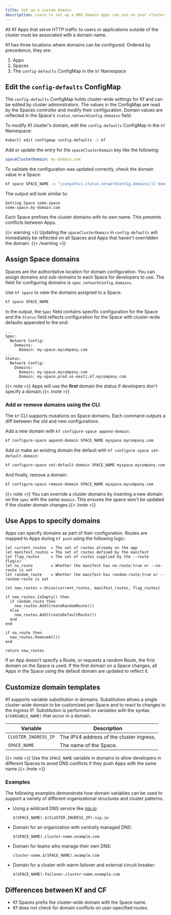 ```yaml
---
title: Set up a custom domain
description: Learn to set up a DNS domain apps can use on your cluster.
---
```


All Kf Apps that serve HTTP traffic to users or applications
outside of the cluster must be associated with a domain name.

Kf has three locations where domains can be configured.
Ordered by precedence, they are:

1. Apps
2. Spaces
3. The `config-defaults` ConfigMap in the `kf` Namespace

## Edit the `config-defaults` ConfigMap

The `config-defaults` ConfigMap holds cluster-wide settings for Kf and can be edited by cluster administrators.
The values in the ConfigMap are read by the Spaces controller and modify their configuration.
Domain values are reflected in the Space's `status.networkConfig.domains` field.

To modify Kf cluster's domain, edit the `config-defaults` ConfigMap in the `kf` Namespace:

```sh
kubectl edit configmap config-defaults -n kf
```

Add or update the entry for the `spaceClusterDomain` key like the following:

```yaml 
spaceClusterDomain: my-domain.com
```

To validate the configuration was updated correctly, check the domain value in a Space:

```sh
kf space SPACE_NAME -o "jsonpath={.status.networkConfig.domains[]['domain']}"
```

The output will look similar to:

```none 
Getting Space some-space
some-space.my-domain.com
```

Each Space prefixes the cluster domains with its own name.
This prevents conflicts between Apps.

{{< warning >}}
Updating the `spaceClusterDomain` in `config-defaults` will immediately be
reflected on all Spaces and Apps that haven't overridden the domain.
{{< /warning >}}

## Assign Space domains

Spaces are the authoritative location for domain configuration.
You can assign domains and sub-domains to each Space for developers to use.
The field for configuring domains is `spec.networkConfig.domains`.

Use `kf space` to view the domains assigned to a Space:

```sh
kf space SPACE_NAME
```

In the output, the `Spec` field contains specific configuration for the Space
and the `Status` field reflects configuration for the Space with cluster-wide
defaults appended to the end:

```none 
...
Spec:
  Network Config:
    Domains:
      Domain: my-space.mycompany.com
...
Status:
  Network Config:
    Domains:
      Domain: my-space.mycompany.com
      Domain: my-space.prod.us-east1.kf.mycompany.com
```

{{< note >}} Apps will use the **first** domain the status if developers don't specify a domain.{{< /note >}}


### Add or remove domains using the CLI

The `kf` CLI supports mutations on Space domains. Each command outputs
a diff between the old and new configurations.

Add a new domain with `kf configure-space append-domain`:

```sh
kf configure-space append-domain SPACE_NAME myspace.mycompany.com
```

Add or make an existing domain the default with `kf configure-space set-default-domain`:

```sh
kf configure-space set-default-domain SPACE_NAME myspace.mycompany.com
```

And finally, remove a domain:

```sh
kf configure-space remove-domain SPACE_NAME myspace.mycompany.com
```

{{< note >}} You can override a cluster domains by inserting a new domain on the `spec` with the same `domain`.
This ensures the space won't be updated if the cluster domain changes.{{< /note >}}


## Use Apps to specify domains

Apps can specify domains as part of their configuration.
Routes are mapped to Apps during `kf push` using the following logic:

```none 
let current_routes  = The set of routes already on the app
let manifest_routes = The set of routes defined by the manifest
let flag_routes     = The set of routes supplied by the --route flag(s)
let no_route        = Whether the manifest has no-route:true or --no-route is set
let random_route    = Whether the manifest has random-route:true or --random-route is set

let new_routes = Union(current_routes, manifest_routes, flag_routes)

if new_routes.IsEmpty() then
  if random_route then
    new_routes.Add(CreateRandomRoute())
  else
    new_routes.Add(CreateDefaultRoute())
  end
end

if no_route then
  new_routes.RemoveAll()
end

return new_routes
```

If an App doesn't specify a Route, or requests a random Route, the first domain
on the Space is used. If the first domain on a Space changes, all Apps in the
Space using the default domain are updated to reflect it.

## Customize domain templates

Kf supports variable substitution in domains. Substitution allows a single
cluster-wide domain to be customized per-Space and to react to changes to the
ingress IP. Substitution is performed on variables with the syntax `$(VARIABLE_NAME)`
that occur in a domain.

| Variable             | Description |
| ---                  | ---         |
| `CLUSTER_INGRESS_IP` | The IPV4 address of the cluster ingress. |
| `SPACE_NAME`         | The name of the Space. |

{{< note >}} Use the `SPACE_NAME` variable in domains to allow developers in different
Spaces to avoid DNS conflicts if they push Apps with the same name.{{< /note >}}

### Examples

The following examples demonstrate how domain variables can be used to support
a variety of different organizational structures and cluster patterns.

* Using a wildcard DNS service like [nip.io](https://nip.io/):

  ```none
  $(SPACE_NAME).$(CLUSTER_INGRESS_IP).nip.io
  ```

* Domain for an organization with centrally managed DNS:

  ```none 
  $(SPACE_NAME).cluster-name.example.com
  ```

* Domain for teams who manage their own DNS:

  ```none 
  cluster-name.$(SPACE_NAME).example.com
  ```

* Domain for a cluster with warm failover and external circuit breaker:

  ```none 
  $(SPACE_NAME)-failover.cluster-name.example.com
  ```

## Differences between Kf and CF

* Kf Spaces prefix the cluster-wide domain with the Space name.
* Kf does not check for domain conflicts on user-specified routes.

